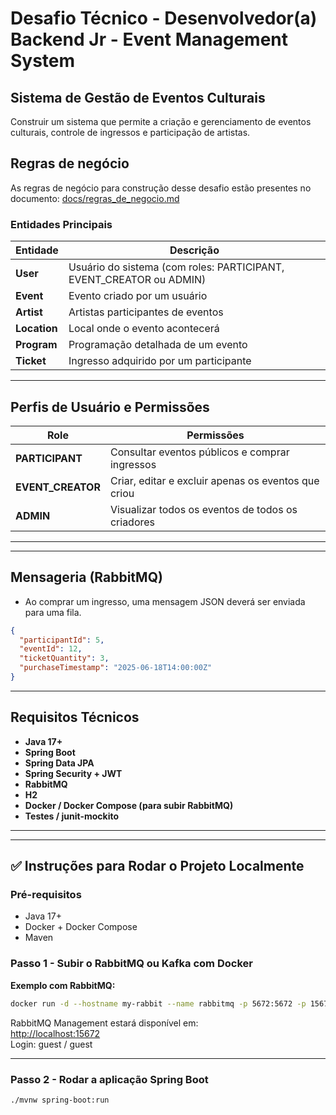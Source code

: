 
# Desafio Técnico - Desenvolvedor(a) Backend Jr - Event Management System



##  Sistema de Gestão de Eventos Culturais

Construir um sistema que permite a criação e gerenciamento de eventos culturais, controle de ingressos e participação de artistas.


## Regras de negócio
 As regras de negócio para construção desse desafio estão presentes no documento: [docs/regras_de_negocio.md](docs/)


### Entidades Principais

| Entidade      | Descrição |
|---------------|----------|
| **User**      | Usuário do sistema (com roles: PARTICIPANT, EVENT_CREATOR ou ADMIN) |
| **Event**     | Evento criado por um usuário |
| **Artist**    | Artistas participantes de eventos |
| **Location**  | Local onde o evento acontecerá |
| **Program**   | Programação detalhada de um evento |
| **Ticket**    | Ingresso adquirido por um participante |

---

## Perfis de Usuário e Permissões

| Role             | Permissões |
|------------------|-----------------------------|
| **PARTICIPANT**  | Consultar eventos públicos e comprar ingressos |
| **EVENT_CREATOR** | Criar, editar e excluir apenas os eventos que criou |
| **ADMIN**        | Visualizar todos os eventos de todos os criadores |

---



---

##  Mensageria (RabbitMQ)

- Ao comprar um ingresso, uma mensagem JSON deverá ser enviada para uma fila.



```json
{
  "participantId": 5,
  "eventId": 12,
  "ticketQuantity": 3,
  "purchaseTimestamp": "2025-06-18T14:00:00Z"
}
```


---

##  Requisitos Técnicos

- **Java 17+**
- **Spring Boot**
- **Spring Data JPA**
- **Spring Security + JWT**
- **RabbitMQ**
- **H2**
- **Docker / Docker Compose (para subir RabbitMQ)**
- **Testes / junit-mockito**

---


---

## ✅ Instruções para Rodar o Projeto Localmente

### Pré-requisitos

- Java 17+
- Docker + Docker Compose
- Maven

### Passo 1 - Subir o RabbitMQ ou Kafka com Docker

**Exemplo com RabbitMQ:**

```bash
docker run -d --hostname my-rabbit --name rabbitmq -p 5672:5672 -p 15672:15672 rabbitmq:3-management
```

RabbitMQ Management estará disponível em:  
[http://localhost:15672](http://localhost:15672)  
Login: guest / guest

---

### Passo 2 - Rodar a aplicação Spring Boot

```bash
./mvnw spring-boot:run
```


